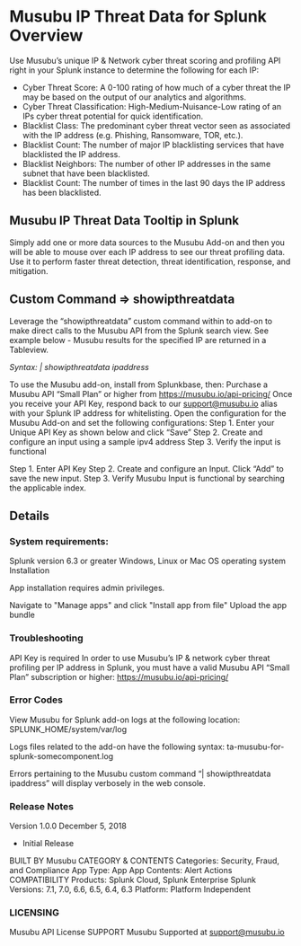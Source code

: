 # Musubu IP Threat Data for Splunk Overview

Use Musubu’s unique IP & Network cyber threat scoring and profiling API right in your Splunk instance to determine the following for each IP:
* Cyber Threat Score: A 0-100 rating of how much of a cyber threat the IP may be based on the output of our analytics and algorithms.
* Cyber Threat Classification: High-Medium-Nuisance-Low rating of an IPs cyber threat potential for quick identification.
* Blacklist Class: The predominant cyber threat vector seen as associated with the IP address (e.g. Phishing, Ransomware, TOR, etc.).
* Blacklist Count: The number of major IP blacklisting services that have blacklisted the IP address.
* Blacklist Neighbors: The number of other IP addresses in the same subnet that have been blacklisted.
* Blacklist Count: The number of times in the last 90 days the IP address has been blacklisted.

## Musubu IP Threat Data Tooltip in Splunk 

Simply add one or more data sources to the Musubu Add-on and then you will be able to mouse over each IP address to see our threat profiling data. Use it to perform faster threat detection, threat identification, response, and mitigation.

## Custom Command => showipthreatdata 
Leverage the “showipthreatdata” custom command within to add-on to make direct calls to the Musubu API from the Splunk search view. See example below - Musubu results for the specified IP are returned in a Tableview.

*Syntax: | showipthreatdata ipaddress*

To use the Musubu add-on, install from Splunkbase, then:
Purchase a Musubu API “Small Plan” or higher from https://musubu.io/api-pricing/
Once you receive your API Key, respond back to our support@musubu.io alias with your Splunk IP address for whitelisting.
Open the configuration for the Musubu Add-on and set the following configurations:
Step 1. Enter your Unique API Key as shown below and click “Save”
Step 2. Create and configure an input using a sample ipv4 address
Step 3. Verify the input is functional

Step 1. Enter API Key
Step 2. Create and configure an Input. Click “Add” to save the new input.
Step 3. Verify Musubu Input is functional by searching the applicable index.

## Details

### System requirements:

Splunk version 6.3 or greater
Windows, Linux or Mac OS operating system
Installation

App installation requires admin privileges.

Navigate to "Manage apps" and click "Install app from file"
Upload the app bundle


### Troubleshooting
API Key is required
In order to use Musubu’s IP & network cyber threat profiling per IP address in Splunk, you must have a valid Musubu API “Small Plan” subscription or higher: https://musubu.io/api-pricing/

### Error Codes

View Musubu for Splunk add-on logs at the following location:
SPLUNK_HOME/system/var/log

Logs files related to the add-on have the following syntax: ta-musubu-for-splunk-somecomponent.log

Errors pertaining to the Musubu custom command “| showipthreatdata ipaddress” will display verbosely in the web console.

### Release Notes
Version 1.0.0
December 5, 2018
- Initial Release

BUILT BY
Musubu
CATEGORY & CONTENTS
Categories: Security, Fraud, and Compliance
App Type: App
App Contents: Alert Actions
COMPATIBILITY
Products: Splunk Cloud, Splunk Enterprise
Splunk Versions: 7.1, 7.0, 6.6, 6.5, 6.4, 6.3
Platform: Platform Independent
### LICENSING
Musubu API License
SUPPORT
Musubu Supported at support@musubu.io
